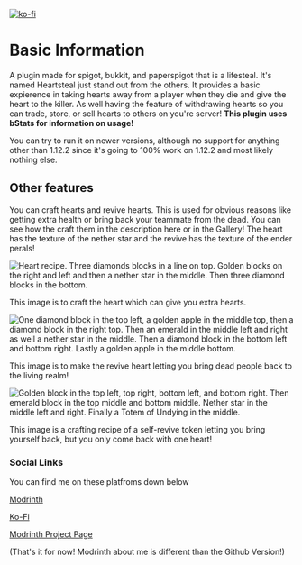 [![ko-fi](https://ko-fi.com/img/githubbutton_sm.svg)](https://ko-fi.com/A0A61IAEQ5)

# Basic Information

A plugin made for spigot, bukkit, and paperspigot that is a lifesteal. It's named Heartsteal just stand out from the others. It provides a basic expierence in taking hearts away from a player when they die and give the heart to the killer. As well having the feature of withdrawing hearts so you can trade, store, or sell hearts to others on you're server! **This plugin uses bStats for information on usage!**

You can try to run it on newer versions, although no support for anything other than 1.12.2 since it's going to 100% work on 1.12.2 and most likely nothing else. 

## Other features

You can craft hearts and revive hearts. This is used for obvious reasons like getting extra health or bring back your teammate from the dead. You can see how the craft them in the description here or in the Gallery! The heart has the texture of the nether star and the revive has the texture of the ender perals!

![Heart recipe. Three diamonds blocks in a line on top. Golden blocks on the right and left and then a nether star in the middle. Then three diamond blocks in the bottom.](https://cdn.modrinth.com/data/cached_images/908d926242ba5a9512ac920216c264e528f4a8c5.png)

This image is to craft the heart which can give you extra hearts.

![One diamond block in the top left, a golden apple in the middle top, then a diamond block in the right top. Then an emerald in the middle left and right as well a nether star in the middle. Then a diamond block in the bottom left and bottom right. Lastly a golden apple in the middle bottom.](https://cdn.modrinth.com/data/cached_images/5e4b1ac087e098271a43021ab4b0ea586c2acc14.png)

This image is to make the revive heart letting you bring dead people back to the living realm!

![Golden block in the top left, top right, bottom left, and bottom right. Then emerald block in the top middle and bottom middle. Nether star in the middle left and right. Finally a Totem of Undying in the middle.](https://cdn.modrinth.com/data/cached_images/2d8457e11e12144773670795ee795d5cfd43e480.png)

This image is a crafting recipe of a self-revive token letting you bring yourself back, but you only come back with one heart!

### Social Links

You can find me on these platfroms down below

[Modrinth](https://modrinth.com/user/Verxus)

[Ko-Fi](https://ko-fi.com/verxus)

[Modrinth Project Page](https://modrinth.com/plugin/heartsteal)

(That's it for now! Modrinth about me is different than the Github Version!)
